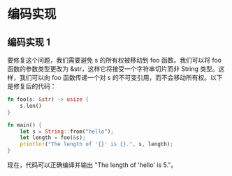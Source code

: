 # 编码实现

## 编码实现 1

要修复这个问题，我们需要避免 s 的所有权被移动到 foo 函数。我们可以将 foo 函数的参数类型更改为 &str，这样它将接受一个字符串切片而非 String 类型。这样，我们可以向 foo 函数传递一个对 s 的不可变引用，而不会移动所有权。以下是修复后的代码：

```rust
fn foo(s: &str) -> usize {
    s.len()
}

fn main() {
    let s = String::from("hello");
    let length = foo(&s);
    println!("The length of '{}' is {}.", s, length);
}
```

现在，代码可以正确编译并输出 "The length of 'hello' is 5."。